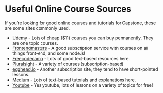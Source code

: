 # Useful Online Course Sources

If you're looking for good online courses and tutorials for Capstone, these are some sites commonly used.


-  [Udemy](https://www.udemy.com/) - Lots of cheap ($11) courses you can buy permanently.  They are one topic courses.
-  [Frontendmasters](https://frontendmasters.com/) - A good subscription service with courses on all things front-end, and some node.js!
-  [Freecodecamp](https://www.freecodecamp.org/) - Lots of good text-based resources here.
-  [Pluralsight](https://www.pluralsight.com/)  - A variety of courses (subscription-based)
-  [egghead.io](https://egghead.io/) - Another subscription site, they tend to have short-pointed lessons.
-  [Medium](https://medium.com/) - Lots of text-based tutorials and explanations here.
-  [Youtube](https://youtube.com) - Yes youtube, lots of lessons on a variety of topics for free!


